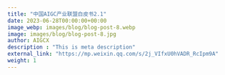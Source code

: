 ```yaml
---
title: "中国AIGC产业联盟白皮书2.1"
date: 2023-06-28T00:00:00+00:00
image_webp: images/blog/blog-post-8.webp
image: images/blog/blog-post-8.jpg
author: AIGCX
description : "This is meta description"
external_link: "https://mp.weixin.qq.com/s/2j_VIfxU0hVADR_RcIpm9A"
weight: 1
---
```


